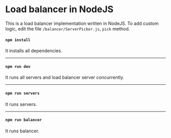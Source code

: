 # Load balancer in NodeJS

This is a load balancer implementation written in NodeJS. To add custom logic, edit the file `/balancer/ServerPicker.js`, `pick` method.

#### `npm install`

It installs all dependencies.

---

#### `npm run dev`

It runs all servers and load balancer server concurrently.

---

#### `npm run servers`

It runs servers.

---

#### `npm run balancer`

It runs balancer.
